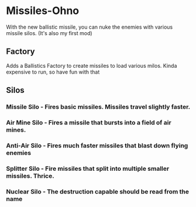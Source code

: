 # Missiles-Ohno
With the new ballistic missile, you can nuke the enemies with various missile silos. (It's also my first mod)

## Factory
Adds a Ballistics Factory to create missiles to load various milos. Kinda expensive to run, so have fun with that

## Silos
### Missile Silo - Fires basic missiles. Missiles travel slightly faster.
### Air Mine Silo - Fires a missile that bursts into a field of air mines.
### Anti-Air Silo - Fires much faster missiles that blast down flying enemies
### Splitter Silo - Fire missiles that split into multiple smaller missiles. Thrice.
### Nuclear Silo - The destruction capable should be read from the name
